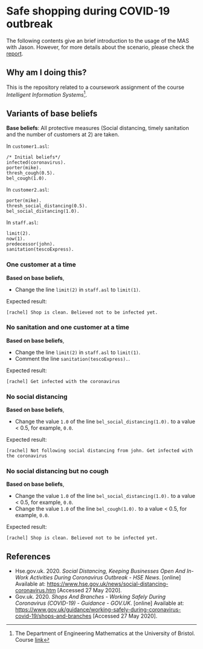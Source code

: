 # Safe shopping during COVID-19 outbreak

The following contents give an brief introduction to the usage of the MAS with Jason. However, for more details about the scenario, please check the [report](./assignment2-section1.pdf). 

## Why am I doing this?

This is the repository related to a coursework assignment of the course *Intelligent Information Systems*[^1].

[^1]: The Department of Engineering Mathematics at the University of Bristol. Course [link](https://www.bris.ac.uk/unit-programme-catalogue/UnitDetails.jsa?ayrCode=19%2F20&unitCode=EMATM0042)

## Variants of base beliefs

**Base beliefs**: All protective measures (Social distancing, timely sanitation and the number of customers at 2) are taken. 

In `customer1.asl`:

```
/* Initial beliefs*/
infected(coronavirus).	
porter(mike).			
thresh_cough(0.5).		
bel_cough(1.0).			
```

In `customer2.asl`:

```
porter(mike).					
thresh_social_distancing(0.5).	
bel_social_distancing(1.0).		
```

In `staff.asl`:

```
limit(2).					
now(1).						
predecessor(john).			
sanitation(tescoExpress).
```

### One customer at a time

**Based on base beliefs**,

- Change the line `limit(2)` in `staff.asl` to `limit(1)`.

Expected result: 

```
[rachel] Shop is clean. Believed not to be infected yet.
```

### No sanitation and one customer at a time

**Based on base beliefs**,

- Change the line `limit(2)` in `staff.asl` to `limit(1)`.
- Comment the line `sanitation(tescoExpress).`.

Expected result: 

```
[rachel] Get infected with the coronavirus
```

### No social distancing

**Based on base beliefs**,

- Change the value `1.0` of the line `bel_social_distancing(1.0).` to a value < 0.5, for example, `0.0`.

Expected result: 

```
[rachel] Not following social distancing from john. Get infected with the coronavirus
```

### No social distancing but no cough

**Based on base beliefs**,

- Change the value `1.0` of the line `bel_social_distancing(1.0).` to a value < 0.5, for example, `0.0`.
- Change the value `1.0` of the line `bel_cough(1.0).` to a value < 0.5, for example, `0.0`.

Expected result: 

```
[rachel] Shop is clean. Believed not to be infected yet.
```

## References

- Hse.gov.uk. 2020. *Social Distancing, Keeping Businesses Open And In-Work Activities During Coronavirus Outbreak - HSE News*. [online] Available at: <https://www.hse.gov.uk/news/social-distancing-coronavirus.htm> [Accessed 27 May 2020].
- Gov.uk. 2020. *Shops And Branches - Working Safely During Coronavirus (COVID-19) - Guidance - GOV.UK*. [online] Available at: <https://www.gov.uk/guidance/working-safely-during-coronavirus-covid-19/shops-and-branches> [Accessed 27 May 2020].
